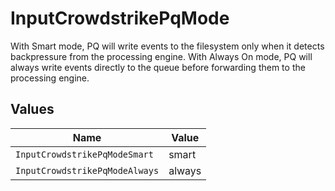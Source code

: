 # InputCrowdstrikePqMode

With Smart mode, PQ will write events to the filesystem only when it detects backpressure from the processing engine. With Always On mode, PQ will always write events directly to the queue before forwarding them to the processing engine.


## Values

| Name                           | Value                          |
| ------------------------------ | ------------------------------ |
| `InputCrowdstrikePqModeSmart`  | smart                          |
| `InputCrowdstrikePqModeAlways` | always                         |